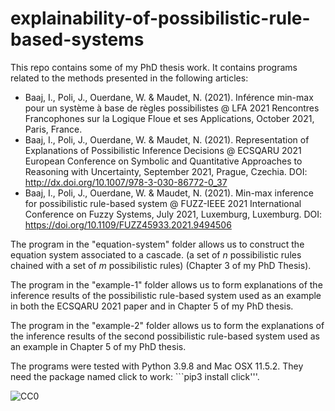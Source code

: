 # explainability-of-possibilistic-rule-based-systems


This repo contains some of my PhD thesis work. 
It contains programs related to the methods presented in the following articles:

- Baaj, I., Poli, J., Ouerdane, W. & Maudet, N. (2021). Inférence min-max pour un système à base de règles possibilistes @ LFA 2021 Rencontres Francophones sur la Logique Floue et ses Applications, October 2021, Paris, France. 
- Baaj, I., Poli, J., Ouerdane, W. & Maudet, N. (2021). Representation of Explanations of Possibilistic Inference Decisions @ ECSQARU 2021 European Conference on Symbolic and Quantitative Approaches to Reasoning with Uncertainty, September 2021, Prague, Czechia. DOI: http://dx.doi.org/10.1007/978-3-030-86772-0_37
- Baaj, I., Poli, J., Ouerdane, W. & Maudet, N. (2021). Min-max inference for possibilistic rule-based system @ FUZZ-IEEE 2021 International Conference on Fuzzy Systems, July 2021, Luxemburg, Luxemburg.  DOI: https://doi.org/10.1109/FUZZ45933.2021.9494506

The program in the "equation-system" folder allows us to construct the equation system associated to a cascade. (a set of $n$ possibilistic rules chained with a set of $m$ possibilistic rules) (Chapter 3 of my PhD Thesis). 

The program in the "example-1" folder allows us to form explanations of the inference results of the possibilistic rule-based system used as an example in both the ECSQARU 2021 paper and in Chapter 5 of my PhD thesis. 

The program in the "example-2" folder allows us to form the explanations of the inference results of the second possibilistic rule-based system used as an example  in Chapter 5 of my PhD thesis.

The programs were tested with Python 3.9.8 and Mac OSX 11.5.2. They need the package named click to work: ```pip3 install click'''.

![CC0](https://licensebuttons.net/l/by/3.0/88x31.png)
